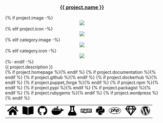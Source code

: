<div>
  <h3 align="center"><a href="https://github.com/{{ project.github }}">{{ project.name }}</a></h3>
  {% if project.image -%}  
  <div height="120" align="center"><img height src="https://projects.tedivm.com/assets/images/projects/{{ project.image }}" /></div>
  {% elif project.icon -%}  
  <div height="120" align="center"><img src="https://raw.githubusercontent.com/tedivm/tedivm/main/images/{{ project.icon|replace('fab fa-', '')|replace('fas fa-', '') }}.svg" /></div>
  {% elif category.image -%}  
  <div height="120" align="center"><img src="https://projects.tedivm.com/assets/images/projects/{{ category.image }}" /></div>
  {% elif category.icon -%}  
  <div height="120" align="center"><img src="https://raw.githubusercontent.com/tedivm/tedivm/main/images/{{ category.icon|replace('fab fa-', '')|replace('fas fa-', '') }}.svg" /></div>
  {%- endif -%}  
</div>
<div>
  {{ project.description }}
</div>
<div>
<table>
<tr>
{% if project.homepage %}<td><a href="{{ project.homepage }}"><img height="32" src="https://raw.githubusercontent.com/tedivm/tedivm/main/images/home.svg" title="{{ project.name }} Homepage"></a></td>{% endif %}
{% if project.documentation %}<td><a href="{{ project.documentation }}"><img height="32" src="https://raw.githubusercontent.com/tedivm/tedivm/main/images/book-open.svg" title="{{ project.name }} Documentation"></a></td>{% endif %}
{% if project.github %}<td><a href="https://github.com/{{ project.github }}"><img height="32" src="https://raw.githubusercontent.com/tedivm/tedivm/main/images/github.svg" title="{{ project.name }} on Github"></a></td>{% endif %}
{% if project.dockerhub %}<td><a href="https://hub.docker.com/r/{{ project.dockerhub }}"><img height="32" src="https://raw.githubusercontent.com/tedivm/tedivm/main/images/docker.svg" title="{{ project.name }} on Docker Hub"></a></td>{% endif %}
{% if project.puppet_forge %}<td><a href="https://forge.puppet.com/{{ project.puppet_forge }}"><img height="32" src="https://raw.githubusercontent.com/tedivm/tedivm/main/images/flask.svg" title="{{ project.name }} on Puppet Forge"></a></td>{% endif %}
{% if project.npm %}<td><a href="https://www.npmjs.com/package/{{ project.npm }}"><img height="32" src="https://raw.githubusercontent.com/tedivm/tedivm/main/images/npm.svg" title="{{ project.name }} on the NPM Registry"></a></td>{% endif %}
{% if project.pypi %}<td><a href="https://pypi.org/project/{{ project.pypi }}/"><img height="32" src="https://raw.githubusercontent.com/tedivm/tedivm/main/images/python.svg" title="{{ project.name }} on PyPI"></a></td>{% endif %}
{% if project.packagist %}<td><a href="https://packagist.org/packages/{{ project.packagist }}"><img height="32" src="https://raw.githubusercontent.com/tedivm/tedivm/main/images/php.svg" title="{{ project.name }} on Packagist"></a></td>{% endif %}
{% if project.rubygems %}<td><a href="https://rubygems.org/gems/{{ project.rubygems }}/"><img height="32" src="https://raw.githubusercontent.com/tedivm/tedivm/main/images/gem.svg" title="{{ project.name }} on RubyGems"></a></td>{% endif %}
{% if project.wordpress %}<td><a href="https://wordpress.org/plugins/{{ project.wordpress }}/"><img height="32" src="https://raw.githubusercontent.com/tedivm/tedivm/main/images/wordpress.svg" title="{{ project.name }} on the Wordpress Plugin Directory"></a></td>{% endif %}
</tr>
</table>
</div>
